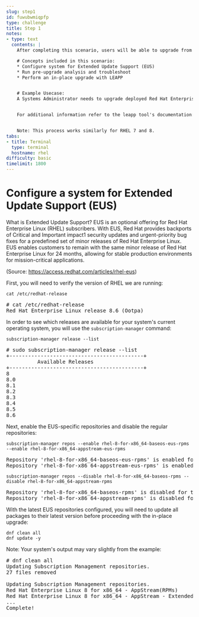 ```yaml
---
slug: step1
id: fuwubwmiqpfp
type: challenge
title: Step 1
notes:
- type: text
  contents: |
    After completing this scenario, users will be able to upgrade from one major version of Red Hat Enterprise Linux to the next. (Example RHEL 8 to RHEL 9)

    # Concepts included in this scenario:
    * Configure system for Extended Update Support (EUS)
    * Run pre-upgrade analysis and troubleshoot
    * Perform an in-place upgrade with LEAPP


    # Example Usecase:
    A Systems Administrator needs to upgrade deployed Red Hat Enterprise Linux servers from their current version to the latest major version to take advantage of a longer lifecycle and new features without needing to perform a clean install.


    For additional information refer to the leapp tool's documentation: https://access.redhat.com/documentation/en-us/red_hat_enterprise_linux/9/html/upgrading_from_rhel_8_to_rhel_9/index


    Note: This process works similarly for RHEL 7 and 8.
tabs:
- title: Terminal
  type: terminal
  hostname: rhel
difficulty: basic
timelimit: 1800
---
```

# Configure a system for Extended Update Support (EUS)

What is Extended Update Support?
EUS is an optional offering for Red Hat Enterprise Linux (RHEL) subscribers. With EUS, Red Hat provides backports of Critical and Important impact1 security updates and urgent-priority bug fixes for a predefined set of minor releases of Red Hat Enterprise Linux. EUS enables customers to remain with the same minor release of Red Hat Enterprise Linux for 24 months, allowing for stable production environments for mission-critical applications.

(Source: https://access.redhat.com/articles/rhel-eus)

First, you will need to verify the version of RHEL we are running:

```
cat /etc/redhat-release
```

<pre class=file>
# cat /etc/redhat-release
Red Hat Enterprise Linux release 8.6 (Ootpa)
</pre>

In order to see which releases are available for your system's current operating system, you will use the `subscription-manager` command:

```
subscription-manager release --list
```

<pre class=file>
# sudo subscription-manager release --list
+-------------------------------------------+
          Available Releases
+-------------------------------------------+
8
8.0
8.1
8.2
8.3
8.4
8.5
8.6
</pre>

Next, enable the EUS-specific repositories and disable the regular repositories:

```
subscription-manager repos --enable rhel-8-for-x86_64-baseos-eus-rpms --enable rhel-8-for-x86_64-appstream-eus-rpms
```

<pre class=file>
Repository 'rhel-8-for-x86_64-baseos-eus-rpms' is enabled for this system.
Repository 'rhel-8-for-x86_64-appstream-eus-rpms' is enabled for this system.
</pre>

```
subscription-manager repos --disable rhel-8-for-x86_64-baseos-rpms --disable rhel-8-for-x86_64-appstream-rpms
```

<pre class=file>
Repository 'rhel-8-for-x86_64-baseos-rpms' is disabled for this system.
Repository 'rhel-8-for-x86_64-appstream-rpms' is disabled for this system.
</pre>

With the latest EUS repositories configured, you will need to update all packages to their latest version before proceeding with the in-place upgrade:

```
dnf clean all
dnf update -y
```

Note: Your system's output may vary slightly from the example:

<pre class=file>
# dnf clean all
Updating Subscription Management repositories.
27 files removed

Updating Subscription Management repositories.
Red Hat Enterprise Linux 8 for x86_64 - AppStream(RPMs)       53 MB/s |  45 MB     00:00
Red Hat Enterprise Linux 8 for x86_64 - AppStream - Extended Update Support (RPMs)
...
Complete!
</pre>